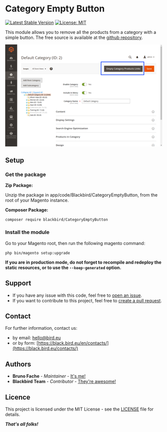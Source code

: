 # Category Empty Button

[![Latest Stable Version](https://img.shields.io/packagist/v/blackbird/category_empty_button.svg?style=flat-square)](https://packagist.org/packages/blackbird/category_empty_button)
[![License: MIT](https://img.shields.io/github/license/blackbird-agency/magento-2-category_empty_button.svg?style=flat-square)](./LICENSE)

This module allows you to remove all the products from a category with a simple button.
The free source is available at the [github repository](https://github.com/blackbird-agency/magento-2-category-empty-button).

![Illustration](illustration.png)

## Setup

### Get the package

**Zip Package:**

Unzip the package in app/code/Blackbird/CategoryEmptyButton, from the root of your Magento instance.

**Composer Package:**

```
composer require blackbird/CategoryEmptyButton
```

### Install the module

Go to your Magento root, then run the following magento command:

```
php bin/magento setup:upgrade
```

**If you are in production mode, do not forget to recompile and redeploy the static resources, or to use the `--keep-generated` option.**

## Support

- If you have any issue with this code, feel free to [open an issue](https://github.com/blackbird-agency/magento-2-category_empty_button/issues/new).
- If you want to contribute to this project, feel free to [create a pull request](https://github.com/blackbird-agency/magento-2-category_empty_button/compare).

## Contact

For further information, contact us:

- by email: hello@bird.eu
- or by form: [https://black.bird.eu/en/contacts/](https://black.bird.eu/contacts/)

## Authors

- **Bruno Fache** - *Maintainer* - [It's me!](https://github.com/bruno-blackbird)
- **Blackbird Team** - *Contributor* - [They're awesome!](https://github.com/blackbird-agency)

## Licence

This project is licensed under the MIT License - see the [LICENSE](LICENSE) file for details.

***That's all folks!***
